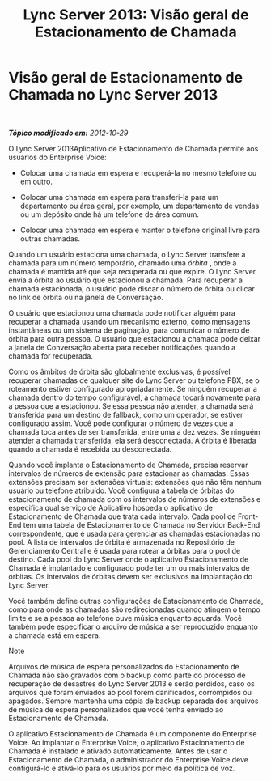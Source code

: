 ﻿---
title: 'Lync Server 2013: Visão geral de Estacionamento de Chamada'
TOCTitle: Visão geral de Estacionamento de Chamada
ms:assetid: 985dc326-0aef-4308-b98b-c1d0069311e7
ms:mtpsurl: https://technet.microsoft.com/pt-br/library/JJ205124(v=OCS.15)
ms:contentKeyID: 49307549
ms.date: 05/19/2016
mtps_version: v=OCS.15
ms.translationtype: HT
---

# Visão geral de Estacionamento de Chamada no Lync Server 2013

 

_**Tópico modificado em:** 2012-10-29_

O Lync Server 2013Aplicativo de Estacionamento de Chamada permite aos usuários do Enterprise Voice:

  - Colocar uma chamada em espera e recuperá-la no mesmo telefone ou em outro.

  - Colocar uma chamada em espera para transferi-la para um departamento ou área geral, por exemplo, um departamento de vendas ou um depósito onde há um telefone de área comum.

  - Colocar uma chamada em espera e manter o telefone original livre para outras chamadas.

Quando um usuário estaciona uma chamada, o Lync Server transfere a chamada para um número temporário, chamado uma *órbita* , onde a chamada é mantida até que seja recuperada ou que expire. O Lync Server envia a órbita ao usuário que estacionou a chamada. Para recuperar a chamada estacionada, o usuário pode discar o número de órbita ou clicar no link de órbita ou na janela de Conversação.

O usuário que estacionou uma chamada pode notificar alguém para recuperar a chamada usando um mecanismo externo, como mensagens instantâneas ou um sistema de paginação, para comunicar o número de órbita para outra pessoa. O usuário que estacionou a chamada pode deixar a janela de Conversação aberta para receber notificações quando a chamada for recuperada.

Como os âmbitos de órbita são globalmente exclusivas, é possível recuperar chamadas de qualquer site do Lync Server ou telefone PBX, se o roteamento estiver configurado apropriadamente. Se ninguém recuperar a chamada dentro do tempo configurável, a chamada tocará novamente para a pessoa que a estacionou. Se essa pessoa não atender, a chamada será transferida para um destino de fallback, como um operador, se estiver configurado assim. Você pode configurar o número de vezes que a chamada toca antes de ser transferida, entre uma a dez vezes. Se ninguém atender a chamada transferida, ela será desconectada. A órbita é liberada quando a chamada é recebida ou desconectada.

Quando você implanta o Estacionamento de Chamada, precisa reservar intervalos de números de extensão para estacionar as chamadas. Essas extensões precisam ser extensões virtuais: extensões que não têm nenhum usuário ou telefone atribuído. Você configura a tabela de órbitas do estacionamento de chamada com os intervalos de números de extensões e especifica qual serviço de Aplicativo hospeda o aplicativo de Estacionamento de Chamada que trata cada intervalo. Cada pool de Front-End tem uma tabela de Estacionamento de Chamada no Servidor Back-End correspondente, que é usada para gerenciar as chamadas estacionadas no pool. A lista de intervalos de órbita é armazenada no Repositório de Gerenciamento Central e é usada para rotear a órbitas para o pool de destino. Cada pool do Lync Server onde o aplicativo Estacionamento de Chamada é implantado e configurado pode ter um ou mais intervalos de órbitas. Os intervalos de órbitas devem ser exclusivos na implantação do Lync Server.

Você também define outras configurações de Estacionamento de Chamada, como para onde as chamadas são redirecionadas quando atingem o tempo limite e se a pessoa ao telefone ouve música enquanto aguarda. Você também pode especificar o arquivo de música a ser reproduzido enquanto a chamada está em espera.

> [!note]  
> Arquivos de música de espera personalizados do Estacionamento de Chamada não são gravados com o backup como parte do processo de recuperação de desastres do Lync Server 2013 e serão perdidos, caso os arquivos que foram enviados ao pool forem danificados, corrompidos ou apagados. Sempre mantenha uma cópia de backup separada dos arquivos de música de espera personalizados que você tenha enviado ao Estacionamento de Chamada.

O aplicativo Estacionamento de Chamada é um componente do Enterprise Voice. Ao implantar o Enterprise Voice, o aplicativo Estacionamento de Chamada é instalado e ativado automaticamente. Antes de usar o Estacionamento de Chamada, o administrador do Enterprise Voice deve configurá-lo e ativá-lo para os usuários por meio da política de voz.


